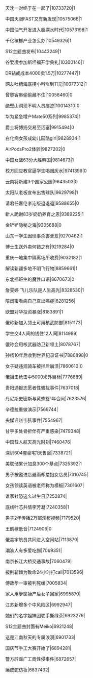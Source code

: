 天沈一对终于在一起了|10733720|1

中国天眼FAST又有新发现|10575066|1

中国油气开发进入超深水时代|10573198|1

千亿槟榔产业怎么办|10549326|1

S12主题曲发布|10443249|1

谷爱凌参加斯坦福开学典礼|10300146|1

DR钻戒成本4000卖1.5万|10277447|1

网友吐槽海底捞小料涨到11元|10077312|1

曾黎客串偷偷藏不住|10058460|0

绝壁山洞现不明人员痕迹|10014310|0

华为紧急增产Mate50系列|9985374|1

爵士将博扬交易至活塞|9915494|0

白化病女孩成幼儿园酷girl|9828934|1

AirPodsPro2体验|9827202|0

中国女篮63分大胜韩国|9814673|1

校方回应教官逼学生喝烟灰水|9741399|0

云南将新建3个国家公园|9643503|0

太阳队老板宣布出售球队|9629798|1

请君任嘉伦李沁版退退退|9588655|0

新人跪谢83岁奶奶养育之恩|9389225|1

金铲铲隐秘之海|9305688|0

山东一学生因琐事杀害舍友|9270462|1

博士生送外卖何错之有|9219284|0

重庆一地集中隔离场所收费|9032182|1

解读新疆多地不明飞行物|8859661|1

东北插班生的魔性口语|8670673|0

詹雯婷 飞儿乐队是人生高光|8328530|1

陪闺蜜看病自己查出癌症|8281256|

欧盟对华投资暴涨|8183891|1

俄称新加入领土可用核武防御|8151173|

学生交4人间的钱住12人间|8114989|

俄称会用核武器防卫新领土|8078767|

孙杨10年后收到世界纪录证书|7880898|0

女子疑违规骑车被拦后崩溃|7860610|0

俄狙击枪击中5000米外目标|7776889|

贵阳通报志愿者性骚扰事件|7637018|

丹尼斯史密斯与黄蜂签1年合同|7623576|

辛德拉重做演示|7569744|

央媒评赵韦弦事件|7554967|

甘宇多处骨折伴有严重感染|7479348|

中国载人航天高光时刻|7460476|

深圳604套豪宅1天售罄|7338721|

美联储累计加息300个基点|7325392|1

男子被邀进店避雨却搂抱女店员|7310745|

女孩领读英语被老师称为模板|7301607|

谁家社恐这么过生日|7252874|

底线叶芯共情李芳凝|7240358|1

男子2年传播2万部淫秽视频|7179520|

王鹤棣低音|7124906|0

俄美宇航员共同进入空间站|7113870|

潮汕人有多爱吃朥|7069351|

南京长江大桥交通事故|7060479|

披荆斩棘为致命24小时打call|7013596|

傅政华一审被判死缓|7005834|

家人用箩筐抬产后女子回家|6995870|

江苏新增多个中风险区|6992947|

她们的名字姐妹团联手撕绿茶|6923276|

S12主题曲封面有Meiko|6921248|

这是江南秋天的专属浪漫|6901733|

国庆节手工大赛开始了|6894281|

警方辟谣广工商性侵事件|6872657|

癞皮蛇仿妆|6837432|

